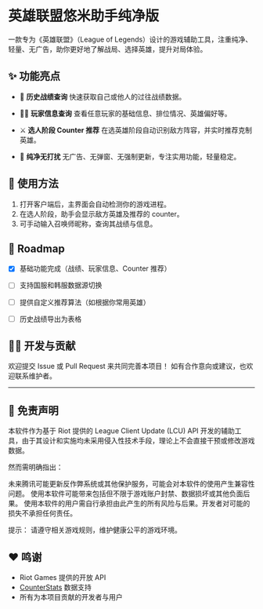 

# 英雄联盟悠米助手纯净版

一款专为《英雄联盟》（League of Legends）设计的游戏辅助工具，注重纯净、轻量、无广告，助你更好地了解战局、选择英雄，提升对局体验。

## ✨ 功能亮点

* 📜 **历史战绩查询**
  快速获取自己或他人的过往战绩数据。

* 🧑‍💼 **玩家信息查询**
  查看任意玩家的基础信息、排位情况、英雄偏好等。

* ⚔️ **选人阶段 Counter 推荐**
  在选英雄阶段自动识别敌方阵容，并实时推荐克制英雄。

* 🧼 **纯净无打扰**
  无广告、无弹窗、无强制更新，专注实用功能，轻量稳定。

## 🚀 使用方法

1. 打开客户端后，主界面会自动检测你的游戏进程。
2. 在选人阶段，助手会显示敌方英雄及推荐的 counter。
3. 可手动输入召唤师昵称，查询其战绩与信息。


## 📅 Roadmap

* [x] 基础功能完成（战绩、玩家信息、Counter 推荐）
* [ ] 支持国服和韩服数据源切换
* [ ] 提供自定义推荐算法（如根据你常用英雄）
* [ ] 历史战绩导出为表格



## 🧑‍💻 开发与贡献

欢迎提交 Issue 或 Pull Request 来共同完善本项目！
如有合作意向或建议，也欢迎联系维护者。

---

## 📄 免责声明

本软件作为基于 Riot 提供的 League Client Update (LCU) API 开发的辅助工具，由于其设计和实施均未采用侵入性技术手段，理论上不会直接干预或修改游戏数据。

然而需明确指出：

未来腾讯可能更新反作弊系统或其他保护服务，可能会对本软件的使用产生兼容性问题。
使用本软件可能带来包括但不限于游戏账户封禁、数据损坏或其他负面后果。
使用本软件的用户需自行承担由此产生的所有风险与后果。开发者对可能的损失不承担任何责任。

提示： 请遵守相关游戏规则，维护健康公平的游戏环境。


## ❤️ 鸣谢

* Riot Games 提供的开放 API
* [CounterStats](https://www.counterstats.net/) 数据支持
* 所有为本项目贡献的开发者与用户

